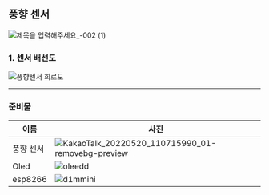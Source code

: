 ## 풍향 센서
![제목을 입력해주세요_-002 (1)](https://user-images.githubusercontent.com/37902752/173261866-7ac04d23-8709-41ba-b407-03e4ad620194.png)

### 1.  센서 배선도

![풍향센서 회로도](https://user-images.githubusercontent.com/37902752/173261922-33474998-06a9-4b7f-828d-30bfb8d1658f.png)

 


--------

### 준비물
|이름|사진|
|----|-----|
|풍향 센서|![KakaoTalk_20220520_110715990_01-removebg-preview](https://user-images.githubusercontent.com/37902752/173262376-ddb04ac2-ac2f-4257-82d8-0ec4d59209bf.png)|
|Oled|![oleedd](https://user-images.githubusercontent.com/37902752/153120187-e9dfc7bd-49fb-484d-994d-68bb78064cb1.png)|
|esp8266|![d1mmini](https://user-images.githubusercontent.com/37902752/153120047-a398f2d9-739f-4dbd-a7e8-49a560cae8d0.png)|
